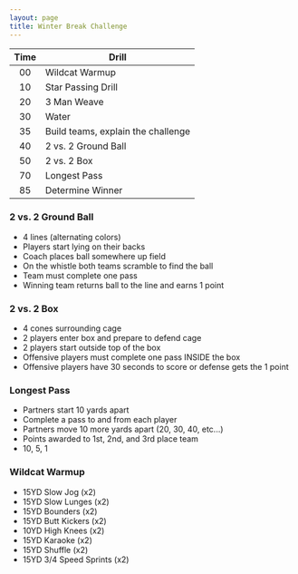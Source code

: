 ```yaml
---
layout: page
title: Winter Break Challenge
---
```


| Time | Drill |
| :---: | --- |
| 00 | Wildcat Warmup |
| 10 | Star Passing Drill |
| 20 | 3 Man Weave |
| 30 | Water |
| 35 | Build teams, explain the challenge |
| 40 | 2 vs. 2 Ground Ball |
| 50 | 2 vs. 2 Box |
| 70 | Longest Pass |
| 85 | Determine Winner |


### 2 vs. 2 Ground Ball

* 4 lines (alternating colors)
* Players start lying on their backs
* Coach places ball somewhere up field
* On the whistle both teams scramble to find the ball
* Team must complete one pass
* Winning team returns ball to the line and earns 1 point

### 2 vs. 2 Box

 * 4 cones surrounding cage
 * 2 players enter box and prepare to defend cage
 * 2 players start outside top of the box
 * Offensive players must complete one pass INSIDE the box
 * Offensive players have 30 seconds to score or defense gets the 1 point

### Longest Pass

* Partners start 10 yards apart
* Complete a pass to and from each player
* Partners move 10 more yards apart (20, 30, 40, etc...)
* Points awarded to 1st, 2nd, and 3rd place team
* 10, 5, 1

### Wildcat Warmup

* 15YD Slow Jog (x2)
* 15YD Slow Lunges (x2)
* 15YD Bounders (x2)
* 15YD Butt Kickers (x2)
* 10YD High Knees (x2)
* 15YD Karaoke (x2)
* 15YD Shuffle (x2)
* 15YD 3/4 Speed Sprints (x2)